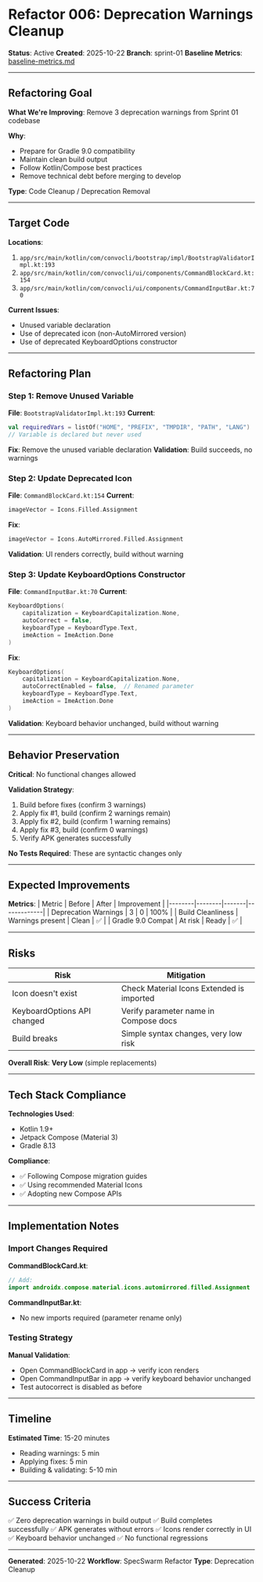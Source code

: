 # Refactor 006: Deprecation Warnings Cleanup

**Status**: Active
**Created**: 2025-10-22
**Branch**: sprint-01
**Baseline Metrics**: [baseline-metrics.md](./baseline-metrics.md)

---

## Refactoring Goal

**What We're Improving**: Remove 3 deprecation warnings from Sprint 01 codebase

**Why**:
- Prepare for Gradle 9.0 compatibility
- Maintain clean build output
- Follow Kotlin/Compose best practices
- Remove technical debt before merging to develop

**Type**: Code Cleanup / Deprecation Removal

---

## Target Code

**Locations**:
1. `app/src/main/kotlin/com/convocli/bootstrap/impl/BootstrapValidatorImpl.kt:193`
2. `app/src/main/kotlin/com/convocli/ui/components/CommandBlockCard.kt:154`
3. `app/src/main/kotlin/com/convocli/ui/components/CommandInputBar.kt:70`

**Current Issues**:
- Unused variable declaration
- Use of deprecated icon (non-AutoMirrored version)
- Use of deprecated KeyboardOptions constructor

---

## Refactoring Plan

### Step 1: Remove Unused Variable
**File**: `BootstrapValidatorImpl.kt:193`
**Current**:
```kotlin
val requiredVars = listOf("HOME", "PREFIX", "TMPDIR", "PATH", "LANG")
// Variable is declared but never used
```
**Fix**: Remove the unused variable declaration
**Validation**: Build succeeds, no warnings

### Step 2: Update Deprecated Icon
**File**: `CommandBlockCard.kt:154`
**Current**:
```kotlin
imageVector = Icons.Filled.Assignment
```
**Fix**:
```kotlin
imageVector = Icons.AutoMirrored.Filled.Assignment
```
**Validation**: UI renders correctly, build without warning

### Step 3: Update KeyboardOptions Constructor
**File**: `CommandInputBar.kt:70`
**Current**:
```kotlin
KeyboardOptions(
    capitalization = KeyboardCapitalization.None,
    autoCorrect = false,
    keyboardType = KeyboardType.Text,
    imeAction = ImeAction.Done
)
```
**Fix**:
```kotlin
KeyboardOptions(
    capitalization = KeyboardCapitalization.None,
    autoCorrectEnabled = false,  // Renamed parameter
    keyboardType = KeyboardType.Text,
    imeAction = ImeAction.Done
)
```
**Validation**: Keyboard behavior unchanged, build without warning

---

## Behavior Preservation

**Critical**: No functional changes allowed

**Validation Strategy**:
1. Build before fixes (confirm 3 warnings)
2. Apply fix #1, build (confirm 2 warnings remain)
3. Apply fix #2, build (confirm 1 warning remains)
4. Apply fix #3, build (confirm 0 warnings)
5. Verify APK generates successfully

**No Tests Required**: These are syntactic changes only

---

## Expected Improvements

**Metrics**:
| Metric | Before | After | Improvement |
|--------|--------|-------|-------------|
| Deprecation Warnings | 3 | 0 | 100% |
| Build Cleanliness | Warnings present | Clean | ✅ |
| Gradle 9.0 Compat | At risk | Ready | ✅ |

---

## Risks

| Risk | Mitigation |
|------|------------|
| Icon doesn't exist | Check Material Icons Extended is imported |
| KeyboardOptions API changed | Verify parameter name in Compose docs |
| Build breaks | Simple syntax changes, very low risk |

**Overall Risk**: **Very Low** (simple replacements)

---

## Tech Stack Compliance

**Technologies Used**:
- Kotlin 1.9+
- Jetpack Compose (Material 3)
- Gradle 8.13

**Compliance**:
- ✅ Following Compose migration guides
- ✅ Using recommended Material Icons
- ✅ Adopting new Compose APIs

---

## Implementation Notes

### Import Changes Required

**CommandBlockCard.kt**:
```kotlin
// Add:
import androidx.compose.material.icons.automirrored.filled.Assignment
```

**CommandInputBar.kt**:
- No new imports required (parameter rename only)

### Testing Strategy

**Manual Validation**:
- Open CommandBlockCard in app → verify icon renders
- Open CommandInputBar in app → verify keyboard behavior unchanged
- Test autocorrect is disabled as before

---

## Timeline

**Estimated Time**: 15-20 minutes
- Reading warnings: 5 min
- Applying fixes: 5 min
- Building & validating: 5-10 min

---

## Success Criteria

✅ Zero deprecation warnings in build output
✅ Build completes successfully
✅ APK generates without errors
✅ Icons render correctly in UI
✅ Keyboard behavior unchanged
✅ No functional regressions

---

**Generated**: 2025-10-22
**Workflow**: SpecSwarm Refactor
**Type**: Deprecation Cleanup
